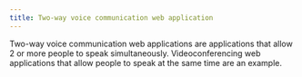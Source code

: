 ```yaml
---
title: Two-way voice communication web application
---
```


Two-way voice communication web applications are applications that allow 2 or more people to speak simultaneously. Videoconferencing web applications that allow people to speak at the same time are an example.